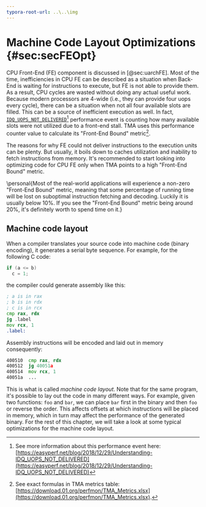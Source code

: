 ```yaml
---
typora-root-url: ..\..\img
---
```


# Machine Code Layout Optimizations {#sec:secFEOpt}

CPU Front-End (FE) component is discussed in [@sec:uarchFE]. Most of the time, inefficiencies in CPU FE can be described as a situation when Back-End is waiting for instructions to execute, but FE is not able to provide them. As a result, CPU cycles are wasted without doing any actual useful work. Because modern processors are 4-wide (i.e., they can provide four uops every cycle), there can be a situation when not all four available slots are filled. This can be a source of inefficient execution as well. In fact, [`IDQ_UOPS_NOT_DELIVERED`](https://easyperf.net/blog/2018/12/29/Understanding-IDQ_UOPS_NOT_DELIVERED)[^2] performance event is counting how many available slots were not utilized due to a front-end stall. TMA uses this performance counter value to calculate its "Front-End Bound" metric[^1].

The reasons for why FE could not deliver instructions to the execution units can be plenty. But usually, it boils down to caches utilization and inability to fetch instructions from memory. It's recommended to start looking into optimizing code for CPU FE only when TMA points to a high "Front-End Bound" metric.

\personal{Most of the real-world applications will experience a non-zero "Front-End Bound" metric, meaning that some percentage of running time will be lost on suboptimal instruction fetching and decoding. Luckily it is usually below 10\%. If you see the "Front-End Bound" metric being around 20\%, it's definitely worth to spend time on it.}

## Machine code layout

When a compiler translates your source code into machine code (binary encoding), it generates a serial byte sequence. For example, for the following C code:
```cpp
if (a <= b)
  c = 1;
```
the compiler could generate assembly like this:
```asm
; a is in rax
; b is in rdx
; c is in rcx
cmp rax, rdx
jg .label
mov rcx, 1
.label:
```

Assembly instructions will be encoded and laid out in memory consequently:

```asm
400510  cmp rax, rdx
400512  jg 40051a
400514  mov rcx, 1
40051a  ...
```

This is what is called *machine code layout*. Note that for the same program, it's possible to lay out the code in many different ways. For example, given two functions: `foo` and `bar`, we can place `bar` first in the binary and then `foo` or reverse the order. This affects offsets at which instructions will be placed in memory, which in turn may affect the performance of the generated binary. For the rest of this chapter, we will take a look at some typical optimizations for the machine code layout.

[^1]: See exact formulas in TMA metrics table: [https://download.01.org/perfmon/TMA_Metrics.xlsx](https://download.01.org/perfmon/TMA_Metrics.xlsx).
[^2]: See more information about this performance event here: [https://easyperf.net/blog/2018/12/29/Understanding-IDQ_UOPS_NOT_DELIVERED](https://easyperf.net/blog/2018/12/29/Understanding-IDQ_UOPS_NOT_DELIVERED)
